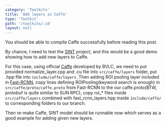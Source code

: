 ```yaml
---
category: 'Toolkits'
title: 'Add layers in Caffe'
type: 'Toolkit'
path: '/toolkits/:id'
layout: null
---
```


You should be able to compile Caffe successfully before reading this post.

By chance, I need to test the [SINT](https://github.com/taotaoorange/SINT) project, and this would be a good demo showing how to add new layers to Caffe.

For this case, using official [Caffe](https://github.com/BVLC/caffe) developed by BVLC, we need to put provided normalize_layer.cpp and .cu file
into `src/caffe/layers` folder, put .hpp file into `include/caffe/layers`. Then adding ROI pooling layer included in [Fast-RCNN](https://github.com/rbgirshick/fast-rcnn), copy lines defining ROIPooling(keyword search is enough) in `src/caffe/proto/caffe.proto` from Fast-RCNN to the our caffe.proto(BTW, protobuf is quite similar to SUN RPC), copy roi_* files inside `src/caffe/layers` combined with fast_rcnn_layers.hpp inside `include/caffe/` to corresponding folders to our branch.

Then re-make Caffe, SINT model should be runnable now which serves as a good example for adding given new layers.
